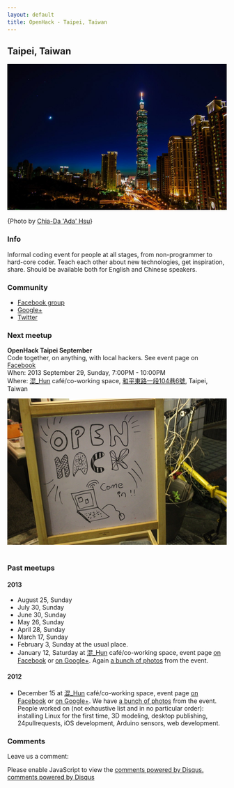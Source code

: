 ```yaml
---
layout: default
title: OpenHack - Taipei, Taiwan
---
```


## Taipei, Taiwan

![Taipei city at night by Chia-Da "Ada" Hsu](/taipei/TaipeiCityscape.png)

{Photo by [Chia-Da 'Ada' Hsu][photocredit]}

### Info

Informal coding event for people at all stages, from non-programmer to hard-core coder.
Teach each other about new technologies, get inspiration, share. Should be available both
for English and Chinese speakers.

### Community

 * [Facebook group][openhackfb]
 * [Google+][openhackgp]
 * [Twitter][openhacktw]

### Next meetup

<div class="vevent">
 <p><strong class="summary">OpenHack Taipei September</strong><br>
 <span class="description">Code together, on anything, with local hackers.  See event page on <a href="https://www.facebook.com/events/509461809122162/">Facebook</a></span><br>
 When:
   <span class="dtstart">
      2013 September 29, Sunday, 7:00PM<span class="value-title" title="2013-09-29T19:00+08:00"></span>
   </span>-
   <span class="dtend">
      10:00PM<span class="value-title" title="2013-09-29T22:00+08:00"></span>
   </span><br>
  Where:
   <span class="location vcard">
      <span class="fn org"><a href="https://www.facebook.com/pages/%E6%B7%B7_hun/289420404471011">混_Hun</a> café/co-working space</span>,
      <span class="adr">
         <a href="https://plus.google.com/117628452150644414037/about"><span class="street-address">和平東路一段104巷6號</span></a>,
         <span class="locality">Taipei</span>,
         <span class="country">Taiwan</span>
      </span>
      <span class="geo">
         <span class="latitude">
            <span class="value-title" title="25.026492" ></span>
         </span>
         <span class="longitude">
            <span class="value-title" title="121.524879"></span>
         </span>
      </span>
   </span>
</p>

<img src="/taipei/openhacktaipei1.jpg" class="photo" /><br>
&nbsp;<br>
</div>

### Past meetups

#### 2013

* August 25, Sunday
* July 30, Sunday
* June 30, Sunday
* May 26, Sunday
* April 28, Sunday
* March 17, Sunday
* February 3, Sunday at the usual place.
* January 12, Saturday at [混_Hun][hun] café/co-working space, event page [on Facebook][meetup2fb] or [on Google+][meetup2gp]. Again [a bunch of photos](https://plus.google.com/b/115727541741204190730/photos/115727541741204190730/albums/5832504112078932049) from the event.

#### 2012

* December 15 at [混_Hun][hun] café/co-working space, event page [on Facebook][meetup1fb] or [on Google+][meetup1gp]. We have [a bunch of photos](https://plus.google.com/photos/116948925972911973649/albums/5822326740327191329) from the event. People worked on (not exhaustive list and in no particular order): installing Linux for the first time, 3D modeling, desktop publishing, 24pullrequests, iOS development, Arduino sensors, web development.

### Comments

Leave us a comment:

<div id="disqus_thread"></div>
<script type="text/javascript">
 var disqus_shortname = 'openhacktaipei';
 (function() {
  var dsq = document.createElement('script'); dsq.type = 'text/javascript'; dsq.async = true;
      dsq.src = 'http://' + disqus_shortname + '.disqus.com/embed.js';
  (document.getElementsByTagName('head')[0] || document.getElementsByTagName('body')[0]).appendChild(dsq);
         })();
</script>
<noscript>Please enable JavaScript to view the <a href="http://disqus.com/?ref_noscript">comments powered by Disqus.</a></noscript>
<a href="http://disqus.com" class="dsq-brlink">comments powered by <span class="logo-disqus">Disqus</span></a>


[photocredit]: https://plus.google.com/photos/117273585109170363811/albums/5696597515913071889/5779342256401126082?banner=pwa "This picture on G+"
[hun]: https://www.facebook.com/pages/%E6%B7%B7_hun/289420404471011 "Hun's Facebook page"
[hunmap]: https://plus.google.com/117628452150644414037/about?gl=tw&hl=en "Hun on Google Maps"
[openhackfb]: https://www.facebook.com/groups/510083385683277/ "Group page on Facebook"
[openhackgp]: https://plus.google.com/b/115727541741204190730/115727541741204190730/ "OpenHack Taipei on Google+"
[openhacktw]: https://twitter.com/OpenHackTP "Twitter profile"
[meetup1fb]: https://www.facebook.com/events/323406857766875/ "Event page on Facebook"
[meetup1gp]: https://plus.google.com/b/115727541741204190730/events/c2ubm04d8aam5bh6prermkrbrkk "Event page on Google+"
[meetup2fb]: https://www.facebook.com/events/307503562693382/ "Event 2 page on Facebook"
[meetup2gp]: https://plus.google.com/b/115727541741204190730/events/c44jql20ictkgjaamah7j6ag61o "Event 2 page on Google+"
[meetup3fb]: https://www.facebook.com/events/405904459495612/ "Event 3 page on Facebook"
[meetup3gp]: https://plus.google.com/b/115727541741204190730/events/cv5pghpcpnl6ed1h4a2bprapagg "Event 3 page on Google+"
